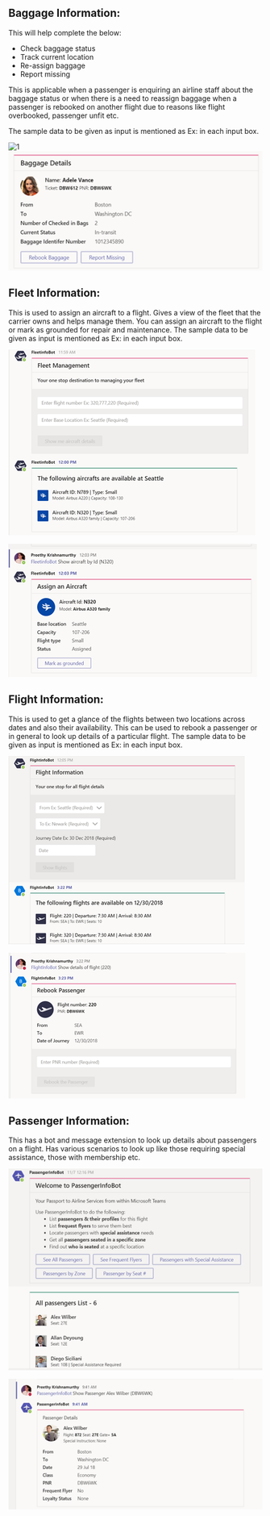 ## Baggage Information:

This will help complete the below:
* Check baggage status
* Track current location
* Re-assign baggage
* Report missing

This is applicable when a passenger is enquiring an airline staff about the baggage status or when there is a need to reassign baggage when a passenger is rebooked on another flight due to reasons like flight overbooked, 
passenger unfit etc. 


The sample data to be given as input is mentioned as Ex: in each input box.  


![1](../../../../source/repos/msteams-sample-industry-apps-csharp/Airline/Images/1.png)
![1](Images/2.png)




 

## Fleet Information:

This is used to assign an aircraft to a flight. Gives a view of the fleet that the carrier owns and helps manage them.  You can assign an aircraft to the flight or mark as grounded for repair and maintenance. The sample data to be given as input is mentioned as Ex: in each input box.

 
![1](Images/3.png)

![1](Images/4.png)
 




## Flight Information:

This is used to get a glance of the flights between two locations across dates and also their availability. This can be used to rebook a passenger or in general to look up details of a particular flight. The sample data to be given as input is mentioned as Ex: in each input box. 

 
![1](Images/5.png)

![1](Images/6.png)
 



## Passenger Information:

This has a bot and message extension to look up details about passengers on a flight. Has various scenarios to look up like those requiring special assistance, those with membership etc. 

 
 
![1](Images/7.png)

![1](Images/8.png)
